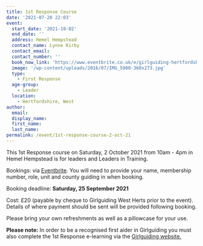 ```yaml
---
title: 1st Response Course
date: '2021-07-20 22:03'
event:
  start_date: '2021-10-02'
  end_date: ''
  address: Hemel Hempstead
  contact_name: Lynne Kirby
  contact_email: 
  contact_number: ''
  book_now_link: 'https://www.eventbrite.co.uk/e/girlguiding-hertfordshire-1st-response-course-tickets-163756196191'
  image: '/wp-content/uploads/2016/07/IMG_5900-360x273.jpg'
  type: 
    - First Response
  age-group: 
    - Leader
  location: 
    - Hertfordshire, West
author:
  email: 
  display_name: 
  first_name: 
  last_name: 
permalink: /event/1st-response-course-2-oct-21
---
```

This 1st Response course on Saturday, 2 October 2021 from 10am - 4pm in Hemel Hempstead is for leaders and Leaders in Training.

Bookings: via [Eventbrite](https://www.eventbrite.co.uk/e/girlguiding-hertfordshire-1st-response-course-tickets-163756196191).  You will need to provide your name, membership number, role, unit and county guiding in when booking.  

Booking deadline: **Saturday, 25 September 2021**

Cost: £20 (payable by cheque to Girlguiding West Herts prior to the event).  Details of where payment should be sent will be provided following booking.

Please bring your own refreshments as well as a pillowcase for your use.

**Please note:**  In order to be a recognised first aider in Girlguiding you must also complete the 1st Response e-learning via the [Girlguiding website.](https://training.girlguiding.org.uk/first-response/?_ga=2.243395270.2123503171.1626684443-707145301.1620647744#/menu/5f1ec172e2dbde2f11ab1d0d)